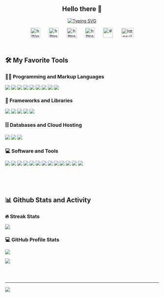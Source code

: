 <h2 align="center">Hello there 👋</h2>

<p align="center">
  <a href="https://git.io/typing-svg">
    <img src="https://readme-typing-svg.demolab.com?font=Fira+Code&weight=600&size=21&pause=1000&center=true&width=520&height=100&lines=I'm+Kasun+Jayasinghe;I'm+Angular%7CReact%7CSpring-boot+developerer" alt="Typing SVG" />
  </a>
</p>

<!-- Social icons section -->

<link rel="stylesheet" href="https://cdn.jsdelivr.net/npm/bootstrap-icons@1.10.2/font/bootstrap-icons.css">
<p align="center">
<a href="https://www.linkedin.com/in/kasun-jayasinghe-7800271bb/" target="blank"><img align="center" src="https://raw.githubusercontent.com/rahuldkjain/github-profile-readme-generator/master/src/images/icons/Social/linked-in-alt.svg" alt="https://www.linkedin.com/in/kasun-jayasinghe-7800271bb/"  width="32px"  /></a>
&#8287;&#8287;&#8287;&#8287;&#8287;
<a href="https://stackoverflow.com/users/14693521/kasun-jayasinghe" target="blank"><img align="center" src="https://raw.githubusercontent.com/rahuldkjain/github-profile-readme-generator/master/src/images/icons/Social/stack-overflow.svg" alt="https://stackoverflow.com/users/14693521/kasun-jayasinghe" width="32px"  /></a>
&#8287;&#8287;&#8287;&#8287;&#8287;
<a href="https://www.instagram.com/mr.k_jay/" target="blank"><img align="center" src="https://raw.githubusercontent.com/rahuldkjain/github-profile-readme-generator/master/src/images/icons/Social/instagram.svg" alt="https://www.instagram.com/mr.k_jay/" width="32px"  /></a>
&#8287;&#8287;&#8287;&#8287;&#8287;
<a href="https://www.facebook.com/kasun.harithathiwanka/" target="blank"><img align="center" src="https://raw.githubusercontent.com/rahuldkjain/github-profile-readme-generator/master/src/images/icons/Social/facebook.svg" alt="https://www.facebook.com/kasun.harithathiwanka/" width="32px"  /></a>
&#8287;&#8287;&#8287;&#8287;&#8287;
<a href="#" target="blank"><img align="center" src="https://raw.githubusercontent.com/rahuldkjain/github-profile-readme-generator/master/src/images/icons/Social/twitter.svg" alt="#" width="32px" /></a>
&#8287;&#8287;&#8287;&#8287;&#8287;
<a href="https://dev.to/kasunjayasingha" target="blank"><img align="center" src="https://raw.githubusercontent.com/rahuldkjain/github-profile-readme-generator/master/src/images/icons/Social/devto.svg" alt="https://dev.to/kasunjayasingha" height="30" width="40" /></a>

</p>

<br/>

<h2>🛠️ My Favorite Tools</h2>

  <h3>👨‍💻 Programming and Markup Languages</h3>

  <!-- <p>
      <a href="https://github.com/search?q=user%3ADenverCoder1+language%3Ac"><img alt="C" src="https://custom-icon-badges.demolab.com/badge/C-03599C.svg?logo=c-in-hexagon&logoColor=white"></a>
      <a href="https://github.com/search?q=user%3ADenverCoder1+language%3Acsharp"><img alt="C#" src="https://custom-icon-badges.demolab.com/badge/C%23-68217A.svg?logo=cs2&logoColor=white"></a>
      <a href="https://github.com/search?q=user%3ADenverCoder1+language%3Acss"><img alt="CSS" src="https://img.shields.io/badge/CSS-1572B6.svg?logo=css3&logoColor=white"></a>
      <a href="https://github.com/search?q=user%3ADenverCoder1+language%3Ahtml"><img alt="HTML" src="https://img.shields.io/badge/HTML-E34F26.svg?logo=html5&logoColor=white"></a>
      <a href="https://github.com/search?q=user%3ADenverCoder1+language%3Ajava"><img alt="Java" src="https://custom-icon-badges.demolab.com/badge/Java-007396.svg?logo=java&logoColor=white"></a>
      <a href="https://github.com/search?q=user%3ADenverCoder1+language%3Ajavascript"><img alt="JavaScript" src="https://img.shields.io/badge/JavaScript-F7DF1E.svg?logo=javascript&logoColor=black"></a>
      <a href="https://github.com/search?q=user%3ADenverCoder1+language%3Aphp"><img alt="PHP" src="https://img.shields.io/badge/PHP-777BB4.svg?logo=php&logoColor=white"></a>
      <a href="https://github.com/search?q=user%3ADenverCoder1+language%3Apython"><img alt="Python" src="https://img.shields.io/badge/Python-14354C.svg?logo=python&logoColor=white"></a>
      <a href="https://github.com/search?q=user%3ADenverCoder1+language%3Asql"><img alt="SQL" src="https://custom-icon-badges.demolab.com/badge/SQL-025E8C.svg?logo=database&logoColor=white"></a>
  </p> -->
  ![](https://custom-icon-badges.demolab.com/badge/Java-007396.svg?style=for-the-badge&logo=java&logoColor=white)
  ![](https://img.shields.io/badge/typescript-3178C6?style=for-the-badge&logo=typescript&logoColor=white)
  ![](https://img.shields.io/badge/PHP-777BB4?style=for-the-badge&logo=php&logoColor=white)
  ![](https://img.shields.io/badge/C-00599C?style=for-the-badge&logo=c&logoColor=white)
  ![](https://img.shields.io/badge/Python-3776AB?style=for-the-badge&logo=python&logoColor=white)
  ![](https://img.shields.io/badge/JavaScript-F7DF1E?style=for-the-badge&logo=javascript&logoColor=black)
  ![](https://img.shields.io/badge/HTML-E34F26?style=for-the-badge&logo=html5&logoColor=white)
  ![](https://img.shields.io/badge/CSS-1572B6?style=for-the-badge&logo=css3&logoColor=white)
  ![](https://custom-icon-badges.demolab.com/badge/SQL-025E8C.svg?style=for-the-badge&logo=database&logoColor=white)
 
  <h3>🧰 Frameworks and Libraries</h3>

  ![](https://img.shields.io/badge/angular-DD0031?style=for-the-badge&logo=angular&logoColor=white)
  ![](https://img.shields.io/badge/react-61DAFB?style=for-the-badge&logo=react&logoColor=black)
  ![](https://img.shields.io/badge/spring%20boot-6DB33F?style=for-the-badge&logo=springboot&logoColor=green)
  ![](https://img.shields.io/badge/Bootstrap-563D7C?style=for-the-badge&logo=bootstrap&logoColor=white)
  ![](https://img.shields.io/badge/PrimeNG-EF2D5E?style=for-the-badge&logo=springsecurity&logoColor=white)
  


      
  <h3>🗄️ Databases and Cloud Hosting</h3>

  ![](https://img.shields.io/badge/MySQL-4479A1?style=for-the-badge&logo=mysql&logoColor=white)
  ![](https://img.shields.io/badge/MSSQL-CC2927?style=for-the-badge&logo=microsoftsqlserver&logoColor=white)
  ![](https://img.shields.io/badge/firebase-FFCA28?style=for-the-badge&logo=firebase&logoColor=black)

  <!-- <p>
      <a href="#"><img alt="GitHub Pages" src="https://img.shields.io/badge/GitHub%20Pages-327FC7.svg?logo=github&logoColor=white"></a>
      <a href="#"><img alt="MySQL" src="https://img.shields.io/badge/MySQL-00f.svg?logo=mysql&logoColor=white"></a>
      <a href="#"><img alt="Notion" src="https://img.shields.io/badge/Notion-010101.svg?logo=notion&logoColor=white"></a>
  </p> -->

  <h3>💻 Software and Tools</h3>

  ![](https://img.shields.io/badge/git-F05032?style=for-the-badge&logo=git&logoColor=white)
  ![](https://img.shields.io/badge/github-181717?style=for-the-badge&logo=github&logoColor=white)
  ![](https://img.shields.io/badge/docker-2496ED?style=for-the-badge&logo=docker&logoColor=white)
![](https://img.shields.io/badge/kubernetes-326CE5?style=for-the-badge&logo=kubernetes&logoColor=white)
  ![](https://img.shields.io/badge/bitbucket-0052CC?style=for-the-badge&logo=bitbucket&logoColor=white)
  ![](https://img.shields.io/badge/intellij%20idea-000000?style=for-the-badge&logo=intellijidea&logoColor=white)
  ![](https://img.shields.io/badge/webstorm-000000?style=for-the-badge&logo=webstorm&logoColor=white)
  ![](https://img.shields.io/badge/VS%20Code-0078d7.svg?style=for-the-badge&logo=visual-studio-code&logoColor=white)
  ![](https://img.shields.io/badge/android%20studio-3DDC84?style=for-the-badge&logo=androidstudio&logoColor=white)
  ![](https://img.shields.io/badge/postman-FF6C37?style=for-the-badge&logo=postman&logoColor=white)
  ![](https://img.shields.io/badge/jira-0052CC?style=for-the-badge&logo=jirasoftware&logoColor=white)
  ![](https://img.shields.io/badge/adobe%20photoshop-31A8FF?style=for-the-badge&logo=adobephotoshop&logoColor=white)
  ![](https://img.shields.io/badge/adobe%20premiere%20pro-9999FF?style=for-the-badge&logo=adobepremierepro&logoColor=white)
  <!-- ![](https://img.shields.io/badge/audacity-0000CC?style=for-the-badge&logo=audacity&logoColor=white) -->
  <!-- ![](https://img.shields.io/badge/obs-302E31?style=for-the-badge&logo=obsstudio&logoColor=white) -->
  <!-- ![](https://img.shields.io/badge/stack%20overflow-F58025?style=for-the-badge&logo=stackoverflow&logoColor=white) -->
  <!-- ![](https://img.shields.io/badge/discord-5865F2?style=for-the-badge&logo=discord&logoColor=white) -->

  <!-- <p>
      <a href="#"><img alt="Adobe" src="https://img.shields.io/badge/Adobe-FF0000.svg?logo=adobe&logoColor=white"></a>
      <a href="#"><img alt="Audacity" src="https://img.shields.io/badge/-Audacity-0000CC?logo=audacity&logoColor=white"></a>
      <a href="#"><img alt="Discord" src="https://img.shields.io/badge/-Discord-5865F2.svg?logo=discord&logoColor=white"></a>
      <a href="#"><img alt="Git" src="https://img.shields.io/badge/Git-F05033.svg?logo=git&logoColor=white"></a>
      <a href="#"><img alt="GitHub Desktop" src="https://img.shields.io/badge/GitHub%20Desktop-8034A9.svg?logo=github&logoColor=white"></a>
      <a href="#"><img alt="Google Sheets" src="https://img.shields.io/badge/Sheets-34A853.svg?logo=google%20sheets&logoColor=white"></a>
      <a href="#"><img alt="Jupyter" src="https://img.shields.io/badge/Jupyter-F37626.svg?logo=Jupyter&logoColor=white"></a>
      <a href="#"><img alt="OBS Studio" src="https://img.shields.io/badge/-OBS-302E31?logo=obs-studio&logoColor=white"></a>
      <a href="#"><img alt="Stack Overflow" src="https://img.shields.io/badge/-Stack%20Overflow-FE7A16?logo=stack-overflow&logoColor=white"></a>
      <a href="#"><img alt="Visual Studio Code" src="https://img.shields.io/badge/Visual%20Studio%20Code-0078d7.svg?logo=visual-studio-code&logoColor=white"></a>
  </p> -->
  </br>
  </br>
  </br>

<h2>📊 Github Stats and Activity</h2>

  <h3>🔥 Streak Stats</h3>

  ![](https://github-readme-streak-stats.herokuapp.com/?user=kasunjayasingha&theme=nightowl&hide_border=false)<br/>
  

  <!-- GitHub Readme Streak Stats - https://github.com/DenverCoder1/github-readme-streak-stats -->
  <!-- <p>
    <a href="https://github.com/DenverCoder1/github-readme-streak-stats">
      <img title="🔥 Get streak stats for your profile at git.io/streak-stats" alt="DenverCoder1's streak" src="https://streak-stats.demolab.com/?user=kasunjayasingha&theme=monokai-metallian&hide_border=true"/>
    </a>
  </p> -->

  <h3>💻 GitHub Profile Stats</h3>

![](https://github-readme-stats.vercel.app/api?username=kasunjayasingha&theme=nightowl&hide_border=false&include_all_commits=false&count_private=true)

![](https://github-readme-stats.vercel.app/api/top-langs/?username=kasunjayasingha&theme=nightowl&hide_border=false&include_all_commits=false&count_private=true&layout=compact)
<!-- <a href="https://github.com/anuraghazra/github-readme-stats"><img alt="DenverCoder1's Github Stats" src="https://denvercoder1-github-readme-stats.vercel.app/api/?username=kasunjayasingha&show_icons=true&include_all_commits=true&count_private=true&theme=react&hide_border=true&bg_color=1F222E&title_color=F85D7F&icon_color=F8D866" height="192px"/></a> -->
</br></br>

<!--
**kasunjayasingha/kasunjayasingha** is a ✨ _special_ ✨ repository because its `README.md` (this file) appears on your GitHub profile.

Here are some ideas to get you started:

- 🔭 I’m currently working on ...
- 🌱 I’m currently learning ...
- 👯 I’m looking to collaborate on ...
- 🤔 I’m looking for help with ...
- 💬 Ask me about ...
- 📫 How to reach me: ...
- 😄 Pronouns: ...
- ⚡ Fun fact: ...
  -->

---
[![](https://visitcount.itsvg.in/api?id=kasunjayasingha&icon=0&color=0)](https://visitcount.itsvg.in)
